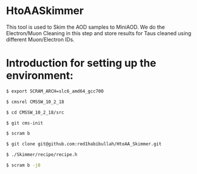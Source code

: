 # HtoAASkimmerThis tool is used to Skim the AOD samples to MiniAOD. We do the Electron/Muon Cleaning in this step and store results for Taus cleaned using different Muon/Electron IDs.# Introduction for setting up the environment:```bash$ export SCRAM_ARCH=slc6_amd64_gcc700$ cmsrel CMSSW_10_2_18$ cd CMSSW_10_2_18/src$ git cms-init$ scram b  $ git clone git@github.com:red1habibullah/HtoAA_Skimmer.git$ ./Skimmer/recipe/recipe.h $ scram b -j8```
